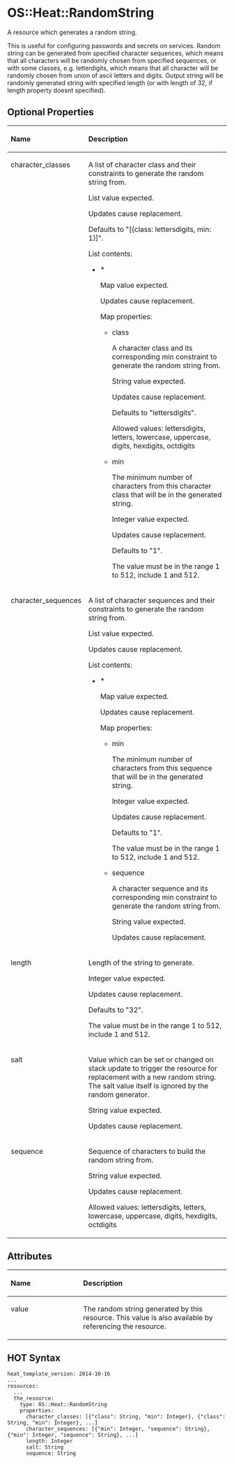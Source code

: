 # OS::Heat::RandomString<a name="EN-US_TOPIC_0088407060"></a>

A resource which generates a random string.

This is useful for configuring passwords and secrets on services. Random string can be generated from specified character sequences, which means that all characters will be randomly chosen from specified sequences, or with some classes, e.g. letterdigits, which means that all character will be randomly chosen from union of ascii letters and digits. Output string will be randomly generated string with specified length \(or with length of 32, if length property doesnt specified\).

## Optional Properties<a name="section094343614233"></a>

<a name="table14260243133815"></a>
<table><thead align="left"><tr id="row1255615271868"><th class="cellrowborder" valign="top" width="33%" id="mcps1.1.3.1.1"><p id="p92611043163811"><a name="p92611043163811"></a><a name="p92611043163811"></a><strong id="b3117752560"><a name="b3117752560"></a><a name="b3117752560"></a>Name</strong></p>
</th>
<th class="cellrowborder" valign="top" width="67%" id="mcps1.1.3.1.2"><p id="p8261184310386"><a name="p8261184310386"></a><a name="p8261184310386"></a><strong id="b4157352965"><a name="b4157352965"></a><a name="b4157352965"></a>Description</strong></p>
</th>
</tr>
</thead>
<tbody><tr id="row185568271163"><td class="cellrowborder" valign="top" width="33%" headers="mcps1.1.3.1.1 "><p id="p3261543173812"><a name="p3261543173812"></a><a name="p3261543173812"></a>character_classes</p>
</td>
<td class="cellrowborder" valign="top" width="67%" headers="mcps1.1.3.1.2 "><p id="p27236870"><a name="p27236870"></a><a name="p27236870"></a>A list of character class and their constraints to generate the random string from.</p>
<p id="p43805245"><a name="p43805245"></a><a name="p43805245"></a>List value expected.</p>
<p id="p58702885"><a name="p58702885"></a><a name="p58702885"></a>Updates cause replacement.</p>
<p id="p58563920"><a name="p58563920"></a><a name="p58563920"></a>Defaults to "[{class: lettersdigits, min: 1}]".</p>
<p id="p57313240"><a name="p57313240"></a><a name="p57313240"></a>List contents:</p>
<a name="ul46057117"></a><a name="ul46057117"></a><ul id="ul46057117"><li>*<p id="p1191092461013"><a name="p1191092461013"></a><a name="p1191092461013"></a>Map value expected.</p>
<p id="p9869152591019"><a name="p9869152591019"></a><a name="p9869152591019"></a>Updates cause replacement.</p>
<p id="p547883018109"><a name="p547883018109"></a><a name="p547883018109"></a>Map properties:</p>
<a name="ul4183195811103"></a><a name="ul4183195811103"></a><ul id="ul4183195811103"><li>class<p id="p19541522"><a name="p19541522"></a><a name="p19541522"></a>A character class and its corresponding min constraint to generate the random string from.</p>
<p id="p41655971"><a name="p41655971"></a><a name="p41655971"></a>String value expected.</p>
<p id="p39359427"><a name="p39359427"></a><a name="p39359427"></a>Updates cause replacement.</p>
<p id="p18690530"><a name="p18690530"></a><a name="p18690530"></a>Defaults to "lettersdigits".</p>
<p id="p1520412225112"><a name="p1520412225112"></a><a name="p1520412225112"></a>Allowed values: lettersdigits, letters, lowercase, uppercase, digits, hexdigits, octdigits</p>
</li><li>min<p id="p20678658"><a name="p20678658"></a><a name="p20678658"></a>The minimum number of characters from this character class that will be in the generated string.</p>
<p id="p51890195"><a name="p51890195"></a><a name="p51890195"></a>Integer value expected.</p>
<p id="p64358578"><a name="p64358578"></a><a name="p64358578"></a>Updates cause replacement.</p>
<p id="p42356295"><a name="p42356295"></a><a name="p42356295"></a>Defaults to "1".</p>
<p id="p2080253151114"><a name="p2080253151114"></a><a name="p2080253151114"></a>The value must be in the range 1 to 512, include 1 and 512.</p>
</li></ul>
</li></ul>
</td>
</tr>
<tr id="row25563272063"><td class="cellrowborder" valign="top" width="33%" headers="mcps1.1.3.1.1 "><p id="p4941174862418"><a name="p4941174862418"></a><a name="p4941174862418"></a>character_sequences</p>
</td>
<td class="cellrowborder" valign="top" width="67%" headers="mcps1.1.3.1.2 "><p id="p7661980"><a name="p7661980"></a><a name="p7661980"></a>A list of character sequences and their constraints to generate the random string from.</p>
<p id="p1848964"><a name="p1848964"></a><a name="p1848964"></a>List value expected.</p>
<p id="p16640678"><a name="p16640678"></a><a name="p16640678"></a>Updates cause replacement.</p>
<p id="p15548381"><a name="p15548381"></a><a name="p15548381"></a>List contents:</p>
<a name="ul5717705"></a><a name="ul5717705"></a><ul id="ul5717705"><li>*<p id="p9217851216"><a name="p9217851216"></a><a name="p9217851216"></a>Map value expected.</p>
<p id="p119831186128"><a name="p119831186128"></a><a name="p119831186128"></a>Updates cause replacement.</p>
<p id="p177611013201220"><a name="p177611013201220"></a><a name="p177611013201220"></a>Map properties:</p>
<a name="ul1293816228124"></a><a name="ul1293816228124"></a><ul id="ul1293816228124"><li>min<p id="p7760184318128"><a name="p7760184318128"></a><a name="p7760184318128"></a>The minimum number of characters from this sequence that will be in the generated string.</p>
<p id="p157611743101213"><a name="p157611743101213"></a><a name="p157611743101213"></a>Integer value expected.</p>
<p id="p1762164381220"><a name="p1762164381220"></a><a name="p1762164381220"></a>Updates cause replacement.</p>
<p id="p3762164321211"><a name="p3762164321211"></a><a name="p3762164321211"></a>Defaults to "1".</p>
<p id="p776394316124"><a name="p776394316124"></a><a name="p776394316124"></a>The value must be in the range 1 to 512, include 1 and 512.</p>
</li><li>sequence<p id="p76173535129"><a name="p76173535129"></a><a name="p76173535129"></a>A character sequence and its corresponding min constraint to generate the random string from.</p>
<p id="p2618135371217"><a name="p2618135371217"></a><a name="p2618135371217"></a>String value expected.</p>
<p id="p76191353111216"><a name="p76191353111216"></a><a name="p76191353111216"></a>Updates cause replacement.</p>
</li></ul>
</li></ul>
</td>
</tr>
<tr id="row755610277617"><td class="cellrowborder" valign="top" width="33%" headers="mcps1.1.3.1.1 "><p id="p13455101262513"><a name="p13455101262513"></a><a name="p13455101262513"></a>length</p>
</td>
<td class="cellrowborder" valign="top" width="67%" headers="mcps1.1.3.1.2 "><p id="p10398613"><a name="p10398613"></a><a name="p10398613"></a>Length of the string to generate.</p>
<p id="p26478656"><a name="p26478656"></a><a name="p26478656"></a>Integer value expected.</p>
<p id="p36981316"><a name="p36981316"></a><a name="p36981316"></a>Updates cause replacement.</p>
<p id="p64396395"><a name="p64396395"></a><a name="p64396395"></a>Defaults to "32".</p>
<p id="p42696644"><a name="p42696644"></a><a name="p42696644"></a>The value must be in the range 1 to 512, include 1 and 512.</p>
</td>
</tr>
<tr id="row1655615277611"><td class="cellrowborder" valign="top" width="33%" headers="mcps1.1.3.1.1 "><p id="p876572592514"><a name="p876572592514"></a><a name="p876572592514"></a>salt</p>
</td>
<td class="cellrowborder" valign="top" width="67%" headers="mcps1.1.3.1.2 "><p id="p35876157"><a name="p35876157"></a><a name="p35876157"></a>Value which can be set or changed on stack update to trigger the resource for replacement with a new random string. The salt value itself is ignored by the random generator.</p>
<p id="p54449958"><a name="p54449958"></a><a name="p54449958"></a>String value expected.</p>
<p id="p20287574"><a name="p20287574"></a><a name="p20287574"></a>Updates cause replacement.</p>
</td>
</tr>
<tr id="row75561527567"><td class="cellrowborder" valign="top" width="33%" headers="mcps1.1.3.1.1 "><p id="p71671294254"><a name="p71671294254"></a><a name="p71671294254"></a>sequence</p>
</td>
<td class="cellrowborder" valign="top" width="67%" headers="mcps1.1.3.1.2 "><p id="p19312529473"><a name="p19312529473"></a><a name="p19312529473"></a>Sequence of characters to build the random string from.</p>
<p id="p25691378"><a name="p25691378"></a><a name="p25691378"></a>String value expected.</p>
<p id="p29895817"><a name="p29895817"></a><a name="p29895817"></a>Updates cause replacement.</p>
<p id="p626899"><a name="p626899"></a><a name="p626899"></a>Allowed values: lettersdigits, letters, lowercase, uppercase, digits, hexdigits, octdigits</p>
</td>
</tr>
</tbody>
</table>

## Attributes<a name="section335814465414"></a>

<a name="table15629533105412"></a>
<table><thead align="left"><tr id="row6430469230"><th class="cellrowborder" valign="top" width="33%" id="mcps1.1.3.1.1"><p id="p116331433185410"><a name="p116331433185410"></a><a name="p116331433185410"></a><strong id="b1863716229239"><a name="b1863716229239"></a><a name="b1863716229239"></a>Name</strong></p>
</th>
<th class="cellrowborder" valign="top" width="67%" id="mcps1.1.3.1.2"><p id="p16634203385415"><a name="p16634203385415"></a><a name="p16634203385415"></a><strong id="b1463812224236"><a name="b1463812224236"></a><a name="b1463812224236"></a>Description</strong></p>
</th>
</tr>
</thead>
<tbody><tr id="row94301863232"><td class="cellrowborder" valign="top" width="33%" headers="mcps1.1.3.1.1 "><p id="p186361331549"><a name="p186361331549"></a><a name="p186361331549"></a>value</p>
</td>
<td class="cellrowborder" valign="top" width="67%" headers="mcps1.1.3.1.2 "><p id="p27601094"><a name="p27601094"></a><a name="p27601094"></a>The random string generated by this resource. This value is also available by referencing the resource.</p>
</td>
</tr>
</tbody>
</table>

## HOT Syntax<a name="section6421182018553"></a>

```
heat_template_version: 2014-10-16
...
resources:
  ...
  the_resource:
    type: OS::Heat::RandomString
    properties:
      character_classes: [{"class": String, "min": Integer}, {"class": String, "min": Integer}, ...]
      character_sequences: [{"min": Integer, "sequence": String}, {"min": Integer, "sequence": String}, ...]
      length: Integer
      salt: String
      sequence: String
```

